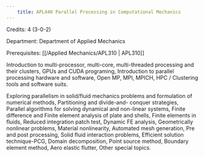 ```yaml
---
    title: APL440 Parallel Processing in Computational Mechanics
---
```

Credits: 4 (3-0-2)

Department: Department of Applied Mechanics

Prerequisites: [[/Applied Mechanics/APL310 | APL310]]

Introduction to multi-processor, multi-core, multi-threaded processing and their clusters, GPUs and CUDA programing, Introduction to parallel processing hardware and software, Open MP, MPI, MPICH, HPC / Clustering tools and software suits.

Exploring parallelism in solid/fluid mechanics problems and formulation of numerical methods, Partitioning and divide-and- conquer strategies, Parallel algorithms for solving dynamical and non-linear systems, Finite difference and Finite element analysis of plate and shells, Finite elements in fluids, Reduced integration patch test, Dynamic FE analysis, Geometrically nonlinear problems, Material nonlinearity, Automated mesh generation, Pre and post processing, Solid fluid interaction problems, Efficient solution technique-PCG, Domain decomposition, Point source method, Boundary element method, Aero elastic flutter, Other special topics.